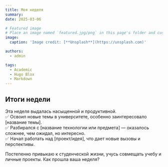 ```yaml
---
title: Моя неделя
summary: 
date: 2025-03-06

# Featured image
# Place an image named `featured.jpg/png` in this page's folder and customize its options here.
image:
  caption: 'Image credit: [**Unsplash**](https://unsplash.com)'

authors:
  - admin

tags:
  - Academic
  - Hugo Blox
  - Markdown
---
```


## Итоги недели

Эта неделя выдалась насыщенной и продуктивной.  
✅ Освоил новые темы в университете, особенно заинтересовало [название темы].  
✅ Разбирался с [название технологии или предмета] — оказалось сложнее, чем ожидал, но интересно.  
✅ Начал работать над [проект/идея], что дает новые вызовы и перспективы.  

Постепенно привыкаю к студенческой жизни, учусь совмещать учебу и личные проекты. Как прошла ваша неделя?
